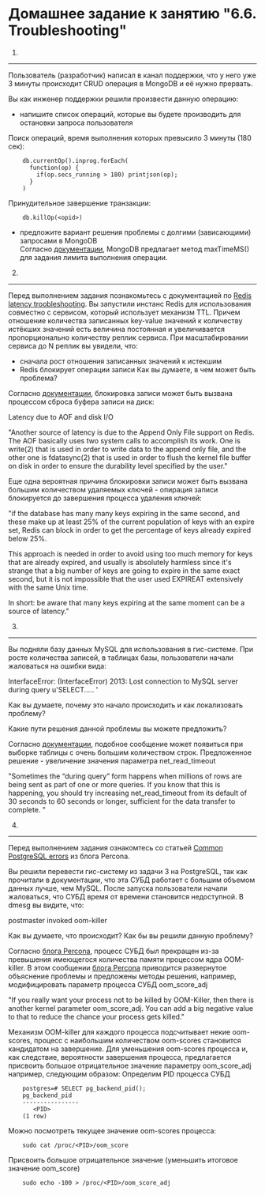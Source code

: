 Домашнее задание к занятию "6.6. Troubleshooting"
===

1.
---
Пользователь (разработчик) написал в канал поддержки, что у него уже 3 минуты происходит CRUD операция в MongoDB и её нужно прервать.

Вы как инженер поддержки решили произвести данную операцию:

- напишите список операций, которые вы будете производить для остановки запроса пользователя

Поиск операций, время выполнения которых превысило 3 минуты (180 сек):

		db.currentOp().inprog.forEach(
		  function(op) {
		    if(op.secs_running > 180) printjson(op);
		  }
		)

Принудительное завершение транзакции:

		db.killOp(<opid>)

- предложите вариант решения проблемы с долгими (зависающими) запросами в MongoDB  
 Согласно [документации](https://docs.mongodb.com/manual/tutorial/terminate-running-operations/), MongoDB предлагает метод maxTimeMS() для задания лимита выполнения операции.

2.
---
Перед выполнением задания познакомьтесь с документацией по [Redis latency troobleshooting](https://redis.io/topics/latency).
Вы запустили инстанс Redis для использования совместно с сервисом, который использует механизм TTL. Причем отношение количества записанных key-value значений к количеству истёкших значений есть величина постоянная и увеличивается пропорционально количеству реплик сервиса.
При масштабировании сервиса до N реплик вы увидели, что:
- сначала рост отношения записанных значений к истекшим
- Redis блокирует операции записи
Как вы думаете, в чем может быть проблема?

Согласно [документации](https://redis.io/topics/latency), блокировка записи может быть вызвана процессом сброса буфера записи на диск:

Latency due to AOF and disk I/O

"Another source of latency is due to the Append Only File support on Redis. The AOF basically uses two system calls to accomplish its work. One is write(2) that is used in order to write data to the append only file, and the other one is fdatasync(2) that is used in order to flush the kernel file buffer on disk in order to ensure the durability level specified by the user."

Еще одна вероятная причина блокировки записи может быть вызвана большим количеством удаляемых ключей - опирация записи блокируется до завершения процесса удаления ключей:

"if the database has many many keys expiring in the same second, and these make up at least 25% of the current population of keys with an expire set, Redis can block in order to get the percentage of keys already expired below 25%.

This approach is needed in order to avoid using too much memory for keys that are already expired, and usually is absolutely harmless since it's strange that a big number of keys are going to expire in the same exact second, but it is not impossible that the user used EXPIREAT extensively with the same Unix time.

In short: be aware that many keys expiring at the same moment can be a source of latency."

3.
---
Вы подняли базу данных MySQL для использования в гис-системе. При росте количества записей, в таблицах базы, пользователи начали жаловаться на ошибки вида:

InterfaceError: (InterfaceError) 2013: Lost connection to MySQL server during query u'SELECT..... '

Как вы думаете, почему это начало происходить и как локализовать проблему?

Какие пути решения данной проблемы вы можете предложить?

Согласно [документации](https://dev.mysql.com/doc/refman/8.0/en/error-lost-connection.html), подобное сообщение может появиться при выборке таблицы с очень большим количеством строк. Предложенное решение - увеличение значения параметра net_read_timeout

"Sometimes the “during query” form happens when millions of rows are being sent as part of one or more queries. If you know that this is happening, you should try increasing net_read_timeout from its default of 30 seconds to 60 seconds or longer, sufficient for the data transfer to complete. "

4.
---
Перед выполнением задания ознакомтесь со статьей [Common PostgreSQL errors](https://www.percona.com/blog/2020/06/05/10-common-postgresql-errors/) из блога Percona.

Вы решили перевести гис-систему из задачи 3 на PostgreSQL, так как прочитали в документации, что эта СУБД работает с большим объемом данных лучше, чем MySQL.
После запуска пользователи начали жаловаться, что СУБД время от времени становится недоступной. В dmesg вы видите, что:

postmaster invoked oom-killer

Как вы думаете, что происходит?
Как бы вы решили данную проблему?

Согласно [блога Percona](https://www.percona.com/blog/2020/06/05/10-common-postgresql-errors/), процесс СУБД был прекращен из-за превышения имеющегося количества памяти процессом ядра OOM-killer. В этом сообщении [блога Percona](https://www.percona.com/blog/2019/08/02/out-of-memory-killer-or-savior/) приводится развернутое объяснение проблемы и предложены методы решения, например, модифицировать параметр процесса СУБД oom_score_adj

"If you really want your process not to be killed by OOM-Killer, then there is another kernel parameter oom_score_adj. You can add a big negative value to that to reduce the chance your process gets killed."

 Механизм OOM-killer для каждого процесса подсчитывает некие oom-scores, процесс с наибольшим количеством oom-scores становится кандидатом на завершение. Для уменьшения oom-scores процесса и, как следствие, вероятности завершения процесса, предлагается присвоить большое отрицательное значение параметру oom_score_adj например, следующим образом:
Определим PID процесса СУБД 
	
		postgres=# SELECT pg_backend_pid();
		pg_backend_pid 
		----------------
		   <PID> 
		(1 row)
Можно посмотреть текущее значение oom-scores процесса:

		sudo cat /proc/<PID>/oom_score  
Присвоить большое отрицательное значение (уменьшить итоговое значение oom_score)

		sudo echo -100 > /proc/<PID>/oom_score_adj
